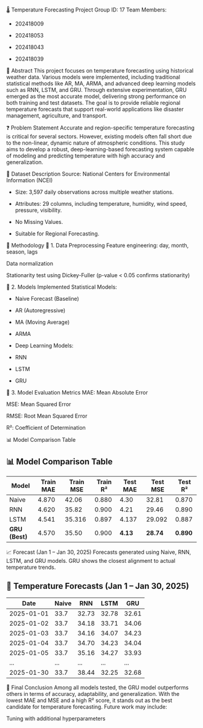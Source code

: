 🌡️ Temperature Forecasting Project
Group ID: 17
Team Members:

- 202418009

- 202418053
- 202418043

- 202418039

📌 Abstract
This project focuses on temperature forecasting using historical weather data. Various models were implemented, including traditional statistical methods like AR, MA, ARMA, and advanced deep learning models such as RNN, LSTM, and GRU. Through extensive experimentation, GRU emerged as the most accurate model, delivering strong performance on both training and test datasets. The goal is to provide reliable regional temperature forecasts that support real-world applications like disaster management, agriculture, and transport.

❓ Problem Statement
Accurate and region-specific temperature forecasting is critical for several sectors. However, existing models often fall short due to the non-linear, dynamic nature of atmospheric conditions. This study aims to develop a robust, deep-learning-based forecasting system capable of modeling and predicting temperature with high accuracy and generalization.

📂 Dataset Description
Source: National Centers for Environmental Information (NCEI)

- Size: 3,597 daily observations across multiple weather stations.

- Attributes: 29 columns, including temperature, humidity, wind speed, pressure, visibility.

- No Missing Values.

- Suitable for Regional Forecasting.

🧠 Methodology
🔹 1. Data Preprocessing
Feature engineering: day, month, season, lags

Data normalization

Stationarity test using Dickey-Fuller (p-value < 0.05 confirms stationarity)

🔹 2. Models Implemented
Statistical Models:

- Naive Forecast (Baseline)

- AR (Autoregressive)

- MA (Moving Average)

- ARMA

- Deep Learning Models:

- RNN

- LSTM

- GRU

🔹 3. Model Evaluation Metrics
MAE: Mean Absolute Error

MSE: Mean Squared Error

RMSE: Root Mean Squared Error

R²: Coefficient of Determination

📊 Model Comparison Table
## 📊 Model Comparison Table

| Model         | Train MAE | Train MSE | Train R² | Test MAE | Test MSE | Test R² |
|---------------|-----------|-----------|----------|----------|----------|---------|
| Naive         | 4.870     | 42.06     | 0.880    | 4.30     | 32.81    | 0.870   |
| RNN           | 4.620     | 35.82     | 0.900    | 4.21     | 29.46    | 0.890   |
| LSTM          | 4.541     | 35.316    | 0.897    | 4.137    | 29.092   | 0.887   |
| **GRU (Best)**| 4.570     | 35.50     | 0.900    | **4.13** | **28.74**| **0.890** |


📈 Forecast (Jan 1 – Jan 30, 2025)
Forecasts generated using Naive, RNN, LSTM, and GRU models. GRU shows the closest alignment to actual temperature trends.

## 📅 Temperature Forecasts (Jan 1 – Jan 30, 2025)

| Date       | Naive | RNN   | LSTM  | GRU   |
|------------|-------|-------|-------|-------|
| 2025-01-01 | 33.7  | 32.73 | 32.78 | 32.61 |
| 2025-01-02 | 33.7  | 34.18 | 33.71 | 34.06 |
| 2025-01-03 | 33.7  | 34.16 | 34.07 | 34.23 |
| 2025-01-04 | 33.7  | 34.70 | 34.23 | 34.04 |
| 2025-01-05 | 33.7  | 35.16 | 34.27 | 33.93 |
| ...        | ...   | ...   | ...   | ...   |
| 2025-01-30 | 33.7  | 38.44 | 32.25 | 32.68 |



📌 Final Conclusion
Among all models tested, the GRU model outperforms others in terms of accuracy, adaptability, and generalization. With the lowest MAE and MSE and a high R² score, it stands out as the best candidate for temperature forecasting. Future work may include:

Tuning with additional hyperparameters

